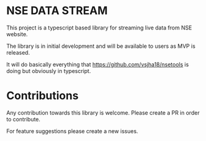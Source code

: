 # NSE DATA STREAM
This project is a typescript based library for streaming live data from NSE website. 

The library is in initial development and will be available to users as MVP is released. 

It will do basically everything that https://github.com/vsjha18/nsetools is doing but obviously in typescript.


# Contributions
Any contribution towards this library is welcome. Please create a PR in order to contribute. 

For feature suggestions please create a new issues.